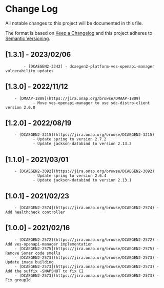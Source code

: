# Change Log
All notable changes to this project will be documented in this file.

The format is based on [Keep a Changelog](http://keepachangelog.com/)
and this project adheres to [Semantic Versioning](http://semver.org/).

## [1.3.1] - 2023/02/06
            - [DCAEGEN2-3342] - dcaegen2-platform-ves-openapi-manager vulnerability updates

## [1.3.0] - 2022/11/12
        - [DMAAP-1809](https://jira.onap.org/browse/DMAAP-1809)
                - Move ves-openapi-manager to use sdc-distro-client version 2.0.0

## [1.2.0] - 2022/08/19
        - [DCAEGEN2-3215](https://jira.onap.org/browse/DCAEGEN2-3215)
                - Update spring to version 2.7.2
                - Update jackson-databind to version 2.13.3

## [1.1.0] - 2021/03/01
        - [DCAEGEN2-3092](https://jira.onap.org/browse/DCAEGEN2-3092)
                - Update spring to version 2.6.4
                - Update jackson-databind to version 2.13.1

## [1.0.1] - 2021/02/23
        - [DCAEGEN2-2574](https://jira.onap.org/browse/DCAEGEN2-2574) - Add healthcheck controller

## [1.0.0] - 2021/02/16
        - [DCAEGEN2-2572](https://jira.onap.org/browse/DCAEGEN2-2572) - Add ves-openapi-manager implementation
        - [DCAEGEN2-2575](https://jira.onap.org/browse/DCAEGEN2-2575) - Remove Sonar code smells
        - [DCAEGEN2-2573](https://jira.onap.org/browse/DCAEGEN2-2573) - Update image building
        - [DCAEGEN2-2573](https://jira.onap.org/browse/DCAEGEN2-2573) - Add the suffix -SNAPSHOT to fix CI
        - [DCAEGEN2-2573](https://jira.onap.org/browse/DCAEGEN2-2573) - Fix groupId
